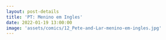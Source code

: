 ```yaml
---
layout: post-details
title: 'PT: Menino em Ingles'
date: 2022-01-19 13:00:00
image: 'assets/comics/12_Pete-and-Lar-menino-em-ingles.jpg'
---
```

